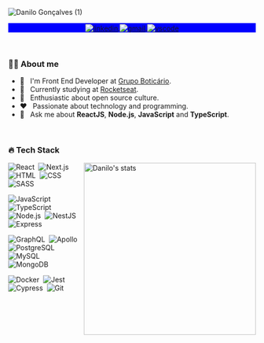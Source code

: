 ![Danilo Gonçalves (1)](https://user-images.githubusercontent.com/53796755/166116087-64e89c02-f021-4e04-8a2f-e6ebd0069165.png)


<!-- <h1 align="center">Hi, I'm Danilo Gonçalves! <img src="https://raw.githubusercontent.com/kaueMarques/kaueMarques/master/hi.gif" width="30px"></h1> -->

<p align="center" style="background:blue">
  <a href="https://www.linkedin.com/in/goncadanilo/" target="_blank">
    <img align="center" src="https://img.shields.io/badge/-goncadanilo-0a66c2?style=flat-square&logo=Linkedin&logoColor=white" alt="linkedin"/>
  </a>
  <a href="mailto:gonca.danilo@gmail.com">
    <img align="center" src="https://img.shields.io/badge/-gonca.danilo-0a66c2?style=flat-square&logo=Gmail&logoColor=white" alt="gmail"/>
  </a>
   <a href="https://gist.github.com/goncadanilo/dc2eea91d810ae1cbb1264694c0097a8">
    <img align="center" src="https://img.shields.io/badge/-vscode settings-0a66c2?style=flat-square&logo=VisualStudioCode&logoColor=white" alt="vscode"/>
  </a>
</p>

<br />

<!-- <img align="right" width="250em" src="https://media.giphy.com/media/fo0HtwcJzNUcOlRdFc/giphy.gif"/> -->

### 👨🏾‍ About me

- 🔭 &nbsp; I'm Front End Developer at [Grupo Boticário](https://www.grupoboticario.com.br/).
- 🚀 &nbsp; Currently studying at [Rocketseat](https://app.rocketseat.com.br/me/goncadanilo).
- 🌱 &nbsp; Enthusiastic about open source culture.
- ❤️ &nbsp; Passionate about technology and programming.
- 💬 &nbsp; Ask me about **ReactJS**, **Node.js**, **JavaScript** and **TypeScript**.

<br />

### 🔥 Tech Stack

<img align="right" width="350em" src="https://github-readme-stats.vercel.app/api/top-langs/?username=goncadanilo&layout=compact&theme=rose_pine" alt="Danilo's stats"/>

![React](https://img.shields.io/badge/-ReactJS-05122A?style=flat-square&logo=react)&nbsp;
![Next.js](https://img.shields.io/badge/-Next.js-05122A?style=flat-square&logo=next.js)&nbsp;
![HTML](https://img.shields.io/badge/-HTML-05122A?style=flat-square&logo=HTML5)&nbsp;
![CSS](https://img.shields.io/badge/-CSS-05122A?style=flat-square&logo=CSS3&logoColor=1572B6)&nbsp;
![SASS](https://img.shields.io/badge/-SASS-05122A?style=flat-square&logo=SASS)&nbsp;

![JavaScript](https://img.shields.io/badge/-JavaScript-05122A?style=flat-square&logo=JavaScript)&nbsp;
![TypeScript](https://img.shields.io/badge/-TypeScript-05122A?style=flat-square&logo=TypeScript)&nbsp;
![Node.js](https://img.shields.io/badge/-Node.js-05122A?style=flat-square&logo=node.js)&nbsp;
![NestJS](https://img.shields.io/badge/-NestJS-05122A?style=flat-square&logo=nestjs&logoColor=e0234e)&nbsp;
![Express](https://img.shields.io/badge/-Express-05122A?style=flat-square&logo=express)&nbsp;

![GraphQL](https://img.shields.io/badge/-GraphQL-05122A?style=flat-square&logo=graphql&logoColor=da0093)&nbsp;
![Apollo](https://img.shields.io/badge/-Apollo-05122A?style=flat-square&logo=apollo-graphql)&nbsp;
![PostgreSQL](https://img.shields.io/badge/-PostgreSQL-05122A?style=flat-square&logo=postgresql)&nbsp;
![MySQL](https://img.shields.io/badge/-MySQL-05122A?style=flat-square&logo=mysql)&nbsp;
![MongoDB](https://img.shields.io/badge/-MongoDB-05122A?style=flat-square&logo=mongodb)&nbsp;

![Docker](https://img.shields.io/badge/-Docker-05122A?style=flat-square&logo=docker)&nbsp;
![Jest](https://img.shields.io/badge/-Jest-05122A?style=flat-square&logo=jest&logoColor=orange)&nbsp;
![Cypress](https://img.shields.io/badge/-Cypress-05122A?style=flat-square&logo=cypress)&nbsp;
![Git](https://img.shields.io/badge/-Git-05122A?style=flat-square&logo=git)&nbsp;
